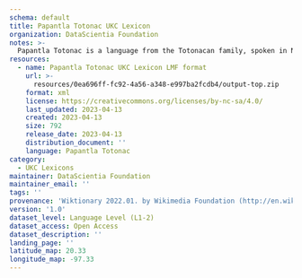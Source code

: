 ```yaml
---
schema: default
title: Papantla Totonac UKC Lexicon
organization: DataScientia Foundation
notes: >-
  Papantla Totonac is a language from the Totonacan family, spoken in North America. The UKC Lexicon of Papantla Totonac is represented as a lexico-semantic network. It consists of words, word senses, synsets, as well as sense-level and synset-level relationships.
resources:
  - name: Papantla Totonac UKC Lexicon LMF format
    url: >-
      resources/0ea696ff-fc92-4a56-a348-e997ba2fcdb4/output-top.zip
    format: xml
    license: https://creativecommons.org/licenses/by-nc-sa/4.0/
    last_updated: 2023-04-13
    created: 2023-04-13
    size: 792
    release_date: 2023-04-13
    distribution_document: ''
    language: Papantla Totonac
category:
  - UKC Lexicons
maintainer: DataScientia Foundation
maintainer_email: ''
tags: ''
provenance: 'Wiktionary 2022.01. by Wikimedia Foundation (http://en.wiktionary.org); Princeton WordNet 2.1 by Princeton University (https://wordnet.princeton.edu)'
version: '1.0'
dataset_level: Language Level (L1-2)
dataset_access: Open Access
dataset_description: ''
landing_page: ''
latitude_map: 20.33
longitude_map: -97.33
---
```

